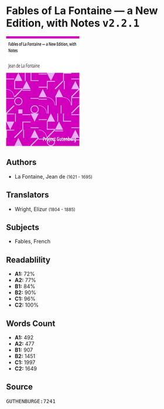 # Fables of La Fontaine — a New Edition, with Notes <kbd>v2.2.1</kbd>

![](./cover.medium.jpg "")

## Authors


 - La Fontaine, Jean de <small>(1621 - 1695)</small>

## Translators


 - Wright, Elizur <small>(1804 - 1885)</small>

## Subjects


 - Fables, French

## Readablility


 - **A1:** 72%
 - **A2:** 77%
 - **B1:** 84%
 - **B2:** 90%
 - **C1:** 96%
 - **C2:** 100%

## Words Count


 - **A1:** 492
 - **A2:** 477
 - **B1:** 907
 - **B2:** 1451
 - **C1:** 1997
 - **C2:** 1649

## Source


<kbd>GUTHENBURGE:7241</kbd>
